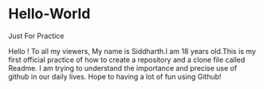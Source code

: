 # Hello-World
Just For Practice

Hello ! 
To all my viewers, My name is Siddharth.I am 18 years old.This is my first official practice of how to create a repository and a clone file called Readme. I am trying to understand the importance and precise use of github in our daily lives. Hope to having a lot of fun using Github!
